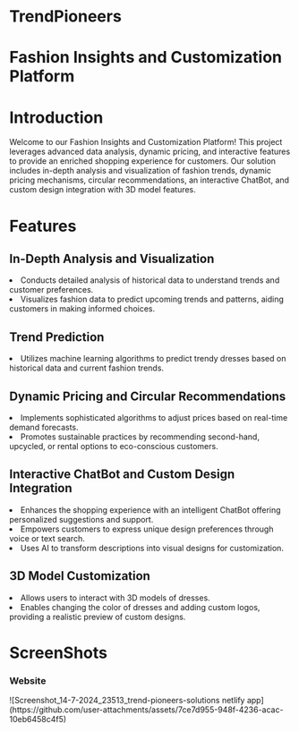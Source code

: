 <h1>TrendPioneers</h1>

<h1>Fashion Insights and Customization Platform</h1>


<h1>Introduction</h1>

Welcome to our Fashion Insights and Customization Platform! This project leverages advanced data analysis, dynamic pricing, and interactive features to provide an enriched shopping experience for customers.
Our solution includes in-depth analysis and visualization of fashion trends, dynamic pricing mechanisms, circular recommendations, an interactive ChatBot, and custom design integration with 3D model features.
        
<h1>Features</h1>
    
<h2>In-Depth Analysis and Visualization</h2>
    
<li>Conducts detailed analysis of historical data to understand trends and customer preferences.</li>
<li>Visualizes fashion data to predict upcoming trends and patterns, aiding customers in making informed choices.</li>
   
<h2>Trend Prediction</h2>

<li>Utilizes machine learning algorithms to predict trendy dresses based on historical data and current fashion trends.</li>
   
<h2>Dynamic Pricing and Circular Recommendations</h2>
   
<li>Implements sophisticated algorithms to adjust prices based on real-time demand forecasts.</li>
<li>Promotes sustainable practices by recommending second-hand, upcycled, or rental options to eco-conscious customers.</li>
   
<h2>Interactive ChatBot and Custom Design Integration</h2>
   
<li>Enhances the shopping experience with an intelligent ChatBot offering personalized suggestions and support.</li>
<li>Empowers customers to express unique design preferences through voice or text search.</li>
<li>Uses AI to transform descriptions into visual designs for customization.</li>
    
<h2>3D Model Customization</h2>
<li>Allows users to interact with 3D models of dresses.</li>
<li>Enables changing the color of dresses and adding custom logos, providing a realistic preview of custom designs.</li>

<h1>ScreenShots</h1>

<h3>Website</h3>
![Screenshot_14-7-2024_23513_trend-pioneers-solutions netlify app](https://github.com/user-attachments/assets/7ce7d955-948f-4236-acac-10eb6458c4f5)





   
